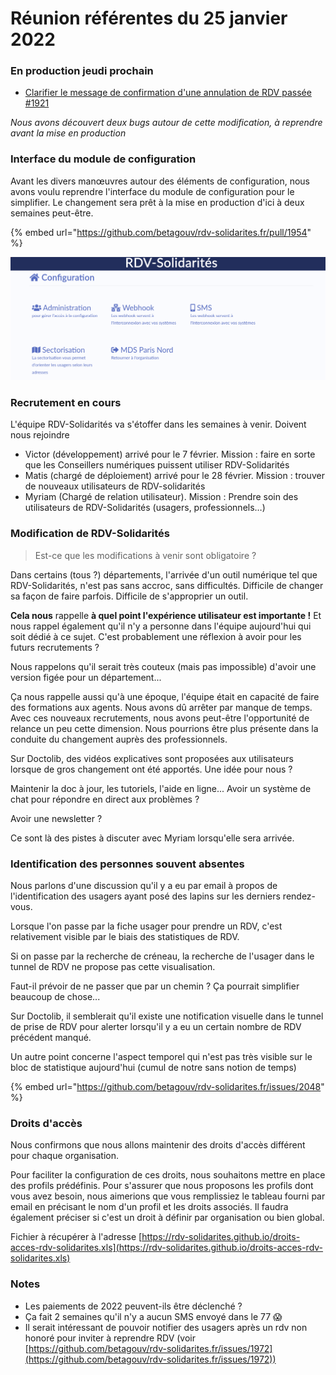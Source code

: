 # Réunion référentes du 25 janvier 2022

### En production jeudi prochain

* [Clarifier le message de confirmation d'une annulation de RDV passée #1921](https://github.com/betagouv/rdv-solidarites.fr/issues/1921)

_Nous avons découvert deux bugs autour de cette modification, à reprendre avant la mise en production_

### Interface du module de configuration

Avant les divers manœuvres autour des éléments de configuration, nous avons voulu reprendre l'interface du module de configuration pour le simplifier. Le changement sera prêt à la mise en production d'ici à deux semaines peut-être.

{% embed url="https://github.com/betagouv/rdv-solidarites.fr/pull/1954" %}

![](../../.gitbook/assets/149317093-7942b138-3d8c-4338-8d15-97da2a180b45.png)

### Recrutement en cours

L'équipe RDV-Solidarités va s'étoffer dans les semaines à venir. Doivent nous rejoindre

* Victor (développement) arrivé pour le 7 février. Mission : faire en sorte que les Conseillers numériques puissent utiliser RDV-Solidarités
* Matis (chargé de déploiement) arrivé pour le 28 février. Mission : trouver de nouveaux utilisateurs de RDV-solidarités
* Myriam (Chargé de relation utilisateur). Mission : Prendre soin des utilisateurs de RDV-Solidarités (usagers, professionnels…)

### Modification de RDV-Solidarités

> Est-ce que les modifications à venir sont obligatoire ?

Dans certains (tous ?) départements, l'arrivée d'un outil numérique tel que RDV-Solidarités, n'est pas sans accroc, sans difficultés. Difficile de changer sa façon de faire parfois. Difficile de s'approprier un outil.

**Cela nous** rappelle **à quel point l'expérience utilisateur est importante !** Et nous rappel également qu'il n'y a personne dans l'équipe aujourd'hui qui soit dédié à ce sujet. C'est probablement une réflexion à avoir pour les futurs recrutements ?

Nous rappelons qu'il serait très couteux (mais pas impossible) d'avoir une version figée pour un département...

Ça nous rappelle aussi qu'à une époque, l'équipe était en capacité de faire des formations aux agents. Nous avons dû arrêter par manque de temps. Avec ces nouveaux recrutements, nous avons peut-être l'opportunité de relance un peu cette dimension. Nous pourrions être plus présente dans la conduite du changement auprès des professionnels.

Sur Doctolib, des vidéos explicatives sont proposées aux utilisateurs lorsque de gros changement ont été apportés. Une idée pour nous ?

Maintenir la doc à jour, les tutoriels, l'aide en ligne... Avoir un système de chat pour répondre en direct aux problèmes ?

Avoir une newsletter ?

Ce sont là des pistes à discuter avec Myriam lorsqu'elle sera arrivée.

### Identification des personnes souvent absentes

Nous parlons d'une discussion qu'il y a eu par email à propos de l'identification des usagers ayant posé des lapins sur les derniers rendez-vous.

Lorsque l'on passe par la fiche usager pour prendre un RDV, c'est relativement visible par le biais des statistiques de RDV.

Si on passe par la recherche de créneau, la recherche de l'usager dans le tunnel de RDV ne propose pas cette visualisation.

Faut-il prévoir de ne passer que par un chemin ? Ça pourrait simplifier beaucoup de chose...

Sur Doctolib, il semblerait qu'il existe une notification visuelle dans le tunnel de prise de RDV pour alerter lorsqu'il y a eu un certain nombre de RDV précédent manqué.

Un autre point concerne l'aspect temporel qui n'est pas très visible sur le bloc de statistique aujourd'hui (cumul de notre sans notion de temps)

{% embed url="https://github.com/betagouv/rdv-solidarites.fr/issues/2048" %}

### Droits d'accès

Nous confirmons que nous allons maintenir des droits d'accès différent pour chaque organisation.

Pour faciliter la configuration de ces droits, nous souhaitons mettre en place des profils prédéfinis. Pour s'assurer que nous proposons les profils dont vous avez besoin, nous aimerions que vous remplissiez le tableau fourni par email en précisant le nom d'un profil et les droits associés. Il faudra également préciser si c'est un droit à définir par organisation ou bien global.

Fichier à récupérer à l'adresse [https://rdv-solidarites.github.io/droits-acces-rdv-solidarites.xls](https://rdv-solidarites.github.io/droits-acces-rdv-solidarites.xls)

### Notes

* Les paiements de 2022 peuvent-ils être déclenché ?
* Ça fait 2 semaines qu'il n'y a aucun SMS envoyé dans le 77 :scream:
* Il serait intéressant de pouvoir notifier des usagers après un rdv non honoré pour inviter à reprendre RDV (voir [https://github.com/betagouv/rdv-solidarites.fr/issues/1972](https://github.com/betagouv/rdv-solidarites.fr/issues/1972))

